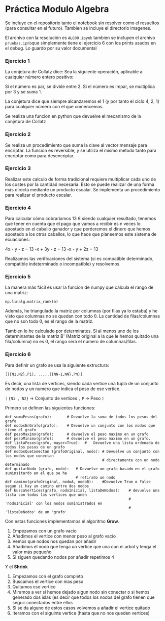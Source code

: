 # Práctica Modulo Algebra

Se incluye en el repositorio tanto el notebook sin resolver como el resueltos (para consultar en el futuro). Tambien se incluye el directorio imagenes.

El archivo con la resolución es `ALG00.ipynb` tambien se incluyen el archivo `pruebas.ipnb`que simplemente tiene el ejercicio 6 con los prints  usados en el debug. Lo guardo por su valor documental

### Ejercicio 1
La conjetura de Collatz dice:
Sea la siguiente operación, aplicable a cualquier número entero positivo:

Si el número es par, se divide entre 2.
Si el número es impar, se multiplica por 3 y se suma 1.

La conjetura dice que siempre alcanzaremos el 1 (y por tanto el ciclo 4, 2, 1) para cualquier número con el que comencemos. 

Se realiza una funcion en python que devuelve el mecanismo de la conjetura de Collatz

### Ejercicio 2

Se realiza un procedimiento que suma la clave al vector mensaje para encriptar. La funcion es reversible, y se utiliza el mismo metodo tanto para encriptar como para desencriptar.

### Ejercicio 3
Realizar este calculo de forma tradicional requiere multiplicar cada uno de los costes por la cantidad necesaria. Esto se puede realizar de una forma más directa mediante un producto escalar. Se implementa un procedimiento para realizar el producto escalar.

### Ejercicio 4
Para calcular cómo cobrariamos 13 € siendo cualquier resultado, tenemos que tener en cuenta que el pago que vamos a recibir es n veces lo apostado en el caballo ganador y que perderemos el dinero que hemos apostado a los otros caballos, lo que hace que planeemos este sistema de ecuaciones:

4x -  y  -  z = 13
-x + 3y  -  z = 13
-x -  y  + 2z = 13

Realizamos las verificaciones del sistema (si es compatible determinado, compatible indeterminado o incompatible) y resolvemos.

### Ejercicio 5

La manera más fácil es usar la funcion de numpy que calcula el rango de una matriz:

`np.linalg.matrix_rank(m)`

Además, he triangulado la matriz por columnas (por filas ya lo estaba) y he visto que columnas no se quedan con todo 0. La cantidad de filas/columnas que no son todo 0, es el rango de la matriz.

Tambien lo he calculado por determinates. Si al menos uno de los determinantes de la matriz B' (Matriz original a la que le hemos quitado una fila/columna) no es 0, el rango será el número de columnas/filas.


### Ejercicio 6

Para definir un grafo se usa la siguiente extructura:

`[({N1,N2},P1), ....,({NN-1,NN},PN)]`

Es decir, una lista de vertices, siendo cada vertice una tupla de un conjunto de nodos y un numero que indica el peso de ese vertice.

`(`
`{N1 , N2}` -> Conjunto de vertices
`,`
`P` -> Peso
`)`

Primero se definen las siguientes funciones:

```
def sumaPesos(grafo):       # Devuelve la suma de todos los pesos del grafo
def nodosEnGrafo(grafo):    # Devuelve un conjunto con los nodos que tiene el grafo
def pesoMaximo(grafo):      # devuelve el peso maximo en un grafo
def pesoMinimo(grafo):      # devuelve el peso maximo en un grafo.
def listaPesos(grafo, mayor=True):  #   Devuelve una lista ordenada de todos los pesos de un grafo
def nodosQueConectan (grafoOriginal, nodo): # Devuelve un conjunto con los nodos que conectan 
                                            # directamente con un nodo determinado
def quitarNodo (grafo, nodo):   # Devuelve un grafo basado en el grafo suminsitardo en el que se ha 
                                # retirado un nodo
def camino(grafoOriginal, nodoA, nodoB):    #Devuelve True o False segun si hay un camino entre dos nodos
def buscaVertices(grafo, nodoInicial, listaDeNodos):    # devuelve una lista con todos los vertices que unen
                                                        # 'nodoInicial' con los nodos suministrados en 
                                                        # 'listaDeNodos' de un 'grafo'
```

Con estas funciones implementamos el algoritmo **Grow**.
1) Empezamos con un grafo vacio
2) Añadimos el vertice con menor peso al grafo vacio
3) Vemos que nodos nos quedan por añadir
4) Añadimos el nodo que tenga un vertice que una con el arbol y tenga el valor más pequeño
5) Si siguen quedando nodos por añadir repetimos 4

Y el **Shrink**
1) Empezamos con el grafo completo
2) Buscamos el vertice con mas peso
3) Quitamos ese vertice
4) Miramos a ver si hemos dejado algun nodo sin conectar o si hemos generado dos islas (es decir que todos los nodos del grafo tienen que seguir conectados entre ellos
5) Si se da alguno de estos casos volvemos a añadir el vertice quitado
6) Iteramos con el siguinte vertice (hasta que no nos queden vertices)
